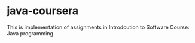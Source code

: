 # java-coursera
This is implementation of assignments in Introdcution to Software Course: Java programming
